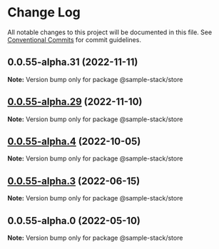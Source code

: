 # Change Log

All notable changes to this project will be documented in this file.
See [Conventional Commits](https://conventionalcommits.org) for commit guidelines.

## 0.0.55-alpha.31 (2022-11-11)

**Note:** Version bump only for package @sample-stack/store

## [0.0.55-alpha.29](https://github.com/cdmbase/fullstack-pro/compare/v0.0.55-alpha.28...v0.0.55-alpha.29) (2022-11-10)

**Note:** Version bump only for package @sample-stack/store

## [0.0.55-alpha.4](https://github.com/cdmbase/fullstack-pro/compare/v0.0.55-alpha.3...v0.0.55-alpha.4) (2022-10-05)

**Note:** Version bump only for package @sample-stack/store

## [0.0.55-alpha.3](https://github.com/cdmbase/fullstack-pro/compare/v0.0.55-alpha.2...v0.0.55-alpha.3) (2022-06-15)

**Note:** Version bump only for package @sample-stack/store

## 0.0.55-alpha.0 (2022-05-10)

**Note:** Version bump only for package @sample-stack/store
